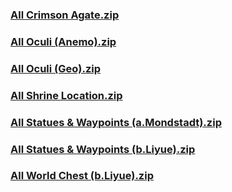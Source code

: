 ### [All Crimson Agate.zip](https://raw.githubusercontent.com/VaLueS6655/Genshin_Impact_Teleport/Raw/OptimizationCollectionPackage%2F%5BOld%5DTeleportsALL%28Version_2.8%29%2FEnglish%2FLocs%2FGenshin%2FZ-Done%2FAll%20Crimson%20Agate.zip)

### [All Oculi (Anemo).zip](https://raw.githubusercontent.com/VaLueS6655/Genshin_Impact_Teleport/Raw/OptimizationCollectionPackage%2F%5BOld%5DTeleportsALL%28Version_2.8%29%2FEnglish%2FLocs%2FGenshin%2FZ-Done%2FAll%20Oculi%20%28Anemo%29.zip)

### [All Oculi (Geo).zip](https://raw.githubusercontent.com/VaLueS6655/Genshin_Impact_Teleport/Raw/OptimizationCollectionPackage%2F%5BOld%5DTeleportsALL%28Version_2.8%29%2FEnglish%2FLocs%2FGenshin%2FZ-Done%2FAll%20Oculi%20%28Geo%29.zip)

### [All Shrine Location.zip](https://raw.githubusercontent.com/VaLueS6655/Genshin_Impact_Teleport/Raw/OptimizationCollectionPackage%2F%5BOld%5DTeleportsALL%28Version_2.8%29%2FEnglish%2FLocs%2FGenshin%2FZ-Done%2FAll%20Shrine%20Location.zip)

### [All Statues & Waypoints (a.Mondstadt).zip](https://raw.githubusercontent.com/VaLueS6655/Genshin_Impact_Teleport/Raw/OptimizationCollectionPackage%2F%5BOld%5DTeleportsALL%28Version_2.8%29%2FEnglish%2FLocs%2FGenshin%2FZ-Done%2FAll%20Statues%20%26%20Waypoints%20%28a.Mondstadt%29.zip)

### [All Statues & Waypoints (b.Liyue).zip](https://raw.githubusercontent.com/VaLueS6655/Genshin_Impact_Teleport/Raw/OptimizationCollectionPackage%2F%5BOld%5DTeleportsALL%28Version_2.8%29%2FEnglish%2FLocs%2FGenshin%2FZ-Done%2FAll%20Statues%20%26%20Waypoints%20%28b.Liyue%29.zip)

### [All World Chest (b.Liyue).zip](https://raw.githubusercontent.com/VaLueS6655/Genshin_Impact_Teleport/Raw/OptimizationCollectionPackage%2F%5BOld%5DTeleportsALL%28Version_2.8%29%2FEnglish%2FLocs%2FGenshin%2FZ-Done%2FAll%20World%20Chest%20%28b.Liyue%29.zip)

